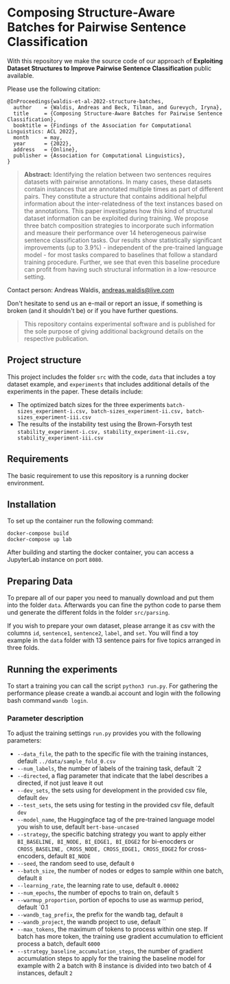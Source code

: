 # Composing Structure-Aware Batches for Pairwise Sentence Classification

With this repository we make the source code of our approach of **Exploiting Dataset Structures to Improve Pairwise Sentence Classification** public available.

Please use the following citation:

```
@InProceedings{waldis-et-al-2022-structure-batches,
  author    = {Waldis, Andreas and Beck, Tilman, and Gurevych, Iryna},  
  title     = {Composing Structure-Aware Batches for Pairwise Sentence Classification},
  booktitle = {Findings of the Association for Computational Linguistics: ACL 2022},
  month     = may,
  year      = {2022},
  address   = {Online},
  publisher = {Association for Computational Linguistics},
}
```

> **Abstract:** Identifying the relation between two sentences requires datasets with pairwise annotations. In many cases, these datasets contain instances that are annotated multiple times as part of different pairs. They constitute a structure that contains additional helpful information about the inter-relatedness of the text instances based on the annotations. This paper investigates how this kind of structural dataset information can be exploited during training. We propose three batch composition strategies to incorporate such information and measure their performance over 14 heterogeneous pairwise sentence classification tasks. Our results show statistically significant improvements (up to 3.9%) - independent of the pre-trained language model - for most tasks compared to baselines that follow a standard training procedure. Further, we see that even this baseline procedure can profit from having such structural information in a low-resource setting.

Contact person: Andreas Waldis, andreas.waldis@live.com


Don't hesitate to send us an e-mail or report an issue, if something is broken (and it shouldn't be) or if you have further questions.

> This repository contains experimental software and is published for the sole purpose of giving additional background details on the respective publication.

## Project structure

This project includes the folder `src` with the code, `data` that includes a toy dataset example, and `experiments` that includes additional details of the experiments in the paper.
These details include:
* The optimized batch sizes for the three experiments `batch-sizes_experiment-i.csv, batch-sizes_experiment-ii.csv, batch-sizes_experiment-iii.csv`
* The results of the instability test using the Brown-Forsyth test `stability_experiment-i.csv, stability_experiment-ii.csv, stability_experiment-iii.csv`

## Requirements

The basic requirement to use this repository is a running docker environment.


## Installation

To set up the container run the following command:
```
docker-compose build
docker-compose up lab
```

After building and starting the docker container, you can access a JupyterLab instance on port `8080`.


## Preparing Data
To prepare all of our paper you need to manually download and put them into the folder `data`. Afterwards you can fine the python code to parse them und generate the different folds in the folder `src/parsing`.

If you wish to prepare your own dataset, please arrange it as csv with the columns `id`, `sentence1`, `sentence2`, `label`, and `set`. You will find a toy example in the `data` folder with 13 sentence pairs for five topics arranged in three folds.

## Running the experiments

To start a training you can call the script `python3 run.py`. For gathering the performance please create a wandb.ai account and login with the following bash command `wandb login`.

### Parameter description
To adjust the training settings `run.py` provides you with the following parameters:
* `--data_file`, the path to the specific file with the training instances, default `../data/sample_fold_0.csv`
* `--num_labels`, the number of labels of the training task, default `2
* `--directed`, a flag parameter that indicate that the label describes a directed, if not just leave it out
* `--dev_sets`, the sets using for development in the provided csv file, default `dev`
* `--test_sets`, the sets using for testing in the provided csv file, default `dev`
* `--model_name`, the Huggingface tag of the pre-trained language model you wish to use, default `bert-base-uncased`
* `--strategy`, the specific batching strategy you want to apply either `BI_BASELINE, BI_NODE, BI_EDGE1, BI_EDGE2` for bi-enocders or `CROSS_BASELINE, CROSS_NODE, CROSS_EDGE1, CROSS_EDGE2` for cross-encoders, default `BI_NODE`
* `--seed`, the random seed to use, default `0`
* `--batch_size`, the number of nodes or edges to sample within one batch, default `8`
* `--learning_rate`, the learning rate to use, default `0.00002`
* `--num_epochs`, the number of epochs to train on, default `5`
* `--warmup_proportion`, portion of epochs to use as warmup period, default `0.1
* `--wandb_tag_prefix`, the prefix for the wandb tag, default `8`
* `--wandb_project`, the wandb project to use, default ``
* `--max_tokens`, the maximum of tokens to process within one step. If batch has more token, the training use gradient accumulation to efficient process a batch, default `6000`
* `--strategy_baseline_accumulation_steps`, the number of gradient accumulation steps to apply for the training the baseline model for example with 2 a batch with 8 instance is divided into two batch of 4 instances, default `2`
